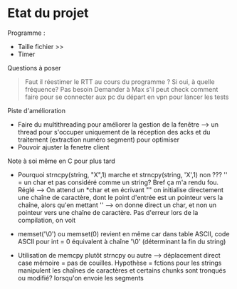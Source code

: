 # Etat du projet

Programme :
- Taille fichier >>
- Timer


Questions à poser
> Faut il réestimer le RTT au cours du programme ? Si oui, à quelle fréquence? Pas besoin
> Demander à Max s'il peut check comment faire pour se connecter aux pc du départ en vpn pour lancer les tests

Piste d'amélioration

- Faire du multithreading pour améliorer la gestion de la fenêtre --> un thread pour s'occuper uniquement de la réception des acks et du traitement (extraction numéro segment) pour optimiser
- Pouvoir ajuster la fenetre client


Note à soi même en C pour plus tard
- Pourquoi strncpy(string, "X",1) marche et strncpy(string, 'X',1) non ??? '' = un char et pas considéré comme un string? Bref ça m'a rendu fou.
Réglé --> On attend un *char et en écrivant "" on initialise directement une chaîne de caractère, dont le point d'entrée est un pointeur vers la chaîne, alors qu'en mettant '' --> on donne direct un char, et non un pointeur vers une chaîne de caractère. Pas d'erreur lors de la compilation, on voit
- memset('\0') ou memset(0) revient en même car dans table ASCII, code ASCII pour int = 0 équivalent à chaîne '\0' (déterminant la fin du string)

- Utilisation de memcpy plutôt strncpy ou autre --> déplacement direct case mémoire = pas de couilles. Hypothèse = fctions pour les strings manipulent les chaînes de caractères et certains chunks sont tronqués ou modifié? lorsqu'on envoie les segments
